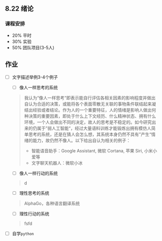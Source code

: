 ## 8.22 绪论
### 课程安排
- 20% 平时
- 30% 实验
- 50% 团队项目(3-5人)
## 作业
- [ ] 文字描述举例3-4个例子

  - [ ] 像人一样思考的系统

  > ​     我认为“像人一样思考“即表示能自行评估各相关因素的影响程度并做出自认为合适的决策，或能将各个表面零散无关联的事物条件联结起来凝结出经验或者结论。作为人的一个重要特征，人的情绪是影响人做出何种决策的重要因素，即处于什么上下文经历、什么精神状态、拥有什么环境，一个人会做出不同的决定，故人的思考是不稳定的。如今研究出来的仍属于”弱人工智能“，经过大量语料训练才能锻炼出拥有模仿人简单思考的系统，还是在猜人会怎么想，其系统本身仍然不具有”产生“情绪的能力，故仍然不像人。以下给出自认为相关的例子：
  >
  > - 智能语音助手：Google Assistant, 微软 Cortana, 苹果 Siri, 小米小爱等
  > - 文字聊天机器人：微软小冰

  - [ ] 像人一样行动的系统

  > d

  - [ ] 理性思考的系统

  > AlphaGo，各种语言翻译系统

  - [ ] 理性行动的系统

  > fsfd

- [ ] 自学`python`

